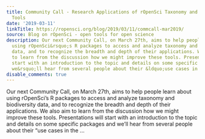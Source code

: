 ```yaml
---
title: Community Call - Research Applications of rOpenSci Taxonomy and Biodiversity
  Tools
date: '2019-03-11'
linkTitle: https://ropensci.org/blog/2019/03/11/commcall-mar2019/
source: Blog on rOpenSci - open tools for open science
description: Our next Community Call, on March 27th, aims to help people learn about
  using rOpenSci&rsquo;s R packages to access and analyze taxonomy and biodiversity
  data, and to recognize the breadth and depth of their applications. We also aim
  to learn from the discussion how we might improve these tools. Presentations will
  start with an introduction to the topic and details on some specific packages and
  we&rsquo;ll hear from several people about their &ldquo;use cases in the ...
disable_comments: true
---
```

Our next Community Call, on March 27th, aims to help people learn about using rOpenSci&rsquo;s R packages to access and analyze taxonomy and biodiversity data, and to recognize the breadth and depth of their applications. We also aim to learn from the discussion how we might improve these tools. Presentations will start with an introduction to the topic and details on some specific packages and we&rsquo;ll hear from several people about their &ldquo;use cases in the ...